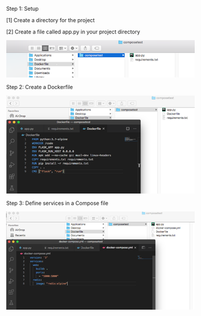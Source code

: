 Step 1: Setup

[1] Create a directory for the project

[2] Create a file called app.py in your project directory

![Image of 1, 2](https://github.com/pyruskimo/G4-Test/blob/master/Step%201%20-%20Project%20directory.png)




Step 2: Create a Dockerfile

![Image of Step 2](https://github.com/pyruskimo/G4-Test/blob/master/Step%202%20-%20Create%20a%20Dockerfile.png)




Step 3: Define services in a Compose file

![Image of Step 3](https://github.com/pyruskimo/G4-Test/blob/master/Step%203%20-%20Define%20services%20in%20a%20Compose%20file.png)
